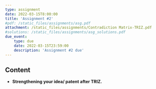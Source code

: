 ```yaml
---
type: assignment
date: 2022-03-15T8:00:00
title: 'Assignment #2'
#pdf: /static_files/assignments/asg.pdf
attachment: /static_files/assignments/Contradiction Matrix-TRIZ.pdf
#solutions: /static_files/assignments/asg_solutions.pdf
due_event: 
    type: due
    date: 2022-03-15T23:59:00
    description: 'Assignment #2 due'
---
```

## Content
- **Strengthening your idea/ patent after TRIZ.**



